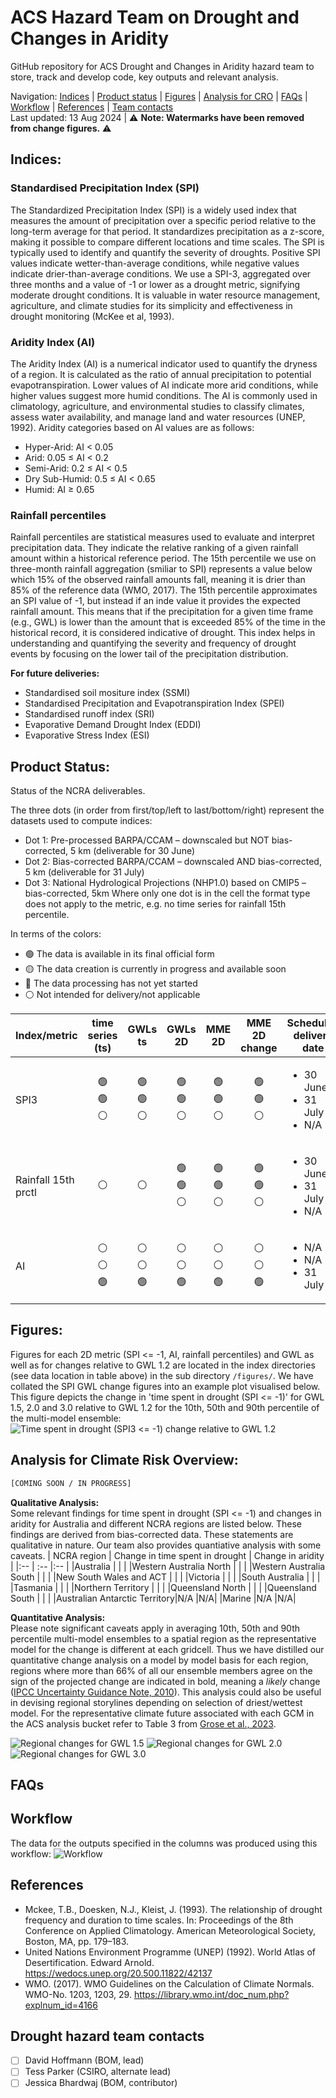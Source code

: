 # ACS Hazard Team on Drought and Changes in Aridity

GitHub repository for ACS Drought and Changes in Aridity hazard team to store, track and develop code, key outputs and relevant analysis. 

Navigation: [Indices](https://github.com/AusClimateService/hazards-drought/tree/main#indices) | [Product status](https://github.com/AusClimateService/hazards-drought/tree/main#product-status) | [Figures](https://github.com/AusClimateService/hazards-drought/tree/main#figures) | [Analysis for CRO](https://github.com/AusClimateService/hazards-drought/tree/main#analysis-for-climate-risk-overview) | [FAQs](https://github.com/AusClimateService/hazards-drought/tree/main#faqs) | [Workflow](https://github.com/AusClimateService/hazards-drought/tree/main#workflow) | [References](https://github.com/AusClimateService/hazards-drought/tree/main#references) | [Team contacts](https://github.com/AusClimateService/hazards-drought/tree/main#drought-hazard-team-contacts) <br>
Last updated: 13 Aug 2024 | ⚠️ **Note: Watermarks have been removed from change figures.** ⚠️
## Indices:
### Standardised Precipitation Index (SPI)
The Standardized Precipitation Index (SPI) is a widely used index that measures the amount of precipitation over a specific period relative to the long-term average for that period. It standardizes precipitation as a z-score, making it possible to compare different locations and time scales. The SPI is typically used to identify and quantify the severity of droughts. Positive SPI values indicate wetter-than-average conditions, while negative values indicate drier-than-average conditions. We use a SPI-3, aggregated over three months and a value of -1 or lower as a drought metric, signifying moderate drought conditions. It is valuable in water resource management, agriculture, and climate studies for its simplicity and effectiveness in drought monitoring (McKee et al, 1993).

### Aridity Index (AI)
The Aridity Index (AI) is a numerical indicator used to quantify the dryness of a region. It is calculated as the ratio of annual precipitation to potential evapotranspiration. Lower values of AI indicate more arid conditions, while higher values suggest more humid conditions. The AI is commonly used in climatology, agriculture, and environmental studies to classify climates, assess water availability, and manage land and water resources (UNEP, 1992).
Aridity categories based on AI values are as follows:
- Hyper-Arid: AI < 0.05
- Arid: 0.05 ≤ AI < 0.2
- Semi-Arid: 0.2 ≤ AI < 0.5
- Dry Sub-Humid: 0.5 ≤ AI < 0.65
- Humid: AI ≥ 0.65

### Rainfall percentiles
Rainfall percentiles are statistical measures used to evaluate and interpret precipitation data. They indicate the relative ranking of a given rainfall amount within a historical reference period. The 15th percentile we use on three-month rainfall aggregation (smiliar to SPI) represents a value below which 15% of the observed rainfall amounts fall, meaning it is drier than 85% of the reference data (WMO, 2017). The 15th percentile approximates an SPI value of -1, but instead if an inde value it provides the expected rainfall amount. This means that if the precipitation for a given time frame (e.g., GWL) is lower than the amount that is exceeded 85% of the time in the historical record, it is considered indicative of drought. This index helps in understanding and quantifying the severity and frequency of drought events by focusing on the lower tail of the precipitation distribution.


**For future deliveries:**
- Standardised soil mositure index (SSMI)
- Standardised Precipitation and Evapotranspiration Index (SPEI)
- Standardised runoff index (SRI)
- Evaporative Demand Drought Index (EDDI)
- Evaporative Stress Index (ESI)

## Product Status:
Status of the NCRA deliverables. 

The three dots (in order from first/top/left to last/bottom/right) represent the datasets used to compute indices:
- Dot 1: Pre-processed BARPA/CCAM – downscaled but NOT bias-corrected, 5 km (deliverable for 30 June)
- Dot 2: Bias-corrected BARPA/CCAM – downscaled AND bias-corrected, 5 km (deliverable for 31 July)
- Dot 3: National Hydrological Projections (NHP1.0) based on CMIP5 – bias-corrected, 5km
Where only one dot is in the cell the format type does not apply to the metric, e.g. no time series for rainfall 15th percentile.
 
In terms of the colors:
- :green_circle: The data is available in its final official form
- :yellow_circle: The data creation is currently in progress and available soon
- :red_circle: The data processing has not yet started
- :white_circle: Not intended for delivery/not applicable

| Index/metric | time series (ts) | GWLs ts | GWLs 2D | MME 2D | MME 2D change | Scheduled<br>delivery date | Data<br>location | Last update
|-----         | :-:              |:-:      |:-:      |:-:     |:-:            |------------    |-----             |-----
| SPI3 |:green_circle:<br>:green_circle:<br>:white_circle:|:green_circle:<br>:green_circle:<br>:white_circle:|:green_circle:<br>:green_circle:<br>:white_circle:|:green_circle:<br>:green_circle:<br>:white_circle:|:green_circle:<br>:green_circle:<br>:white_circle:|<ul><li>30 June</li><li>31 July</li><li>N/A</li></ul>|/g/data/ia39/ncra/<br>drought_aridity/spi/|29/06/24
| Rainfall 15th prctl |:white_circle:|:white_circle:|:green_circle:<br>:green_circle:<br>:white_circle:|:green_circle:<br>:green_circle:<br>:white_circle:|:green_circle:<br>:green_circle:<br>:white_circle:|<ul><li>30 June</li><li>31 July</li><li>N/A</li></ul>|/g/data/ia39/ncra/<br>drought_aridity/<br>rainfall_percentiles/|27/06/24
| AI |:white_circle:<br>:white_circle:<br>:green_circle:|:white_circle:<br>:white_circle:<br>:green_circle:|:white_circle:<br>:white_circle:<br>:green_circle:|:white_circle:<br>:white_circle:<br>:green_circle:|:white_circle:<br>:white_circle:<br>:green_circle:|<ul><li>N/A</li><li>N/A</li><li>31 July</li></ul>|/g/data/ia39/ncra/<br>drought_aridity/ai/|28/06/24

## Figures:
Figures for each 2D metric (SPI <= -1, AI, rainfall percentiles) and GWL as well as for changes relative to GWL 1.2 are located in the index directories (see data location in table above) in the sub directory `/figures/`. We have collated the SPI GWL change figures into an example plot visualised below. This figure depicts the change in 'time spent in drought (SPI <= -1)' for GWL 1.5, 2.0 and 3.0 relative to GWL 1.2 for the 10th, 50th and 90th percentile of the multi-model ensemble:
![Time spent in drought (SPI3 <= -1) change relative to GWL 1.2](figures/change_in_SPI.png)


## Analysis for Climate Risk Overview:
```diff
[COMING SOON / IN PROGRESS]
```
**Qualitative Analysis:** <br> 
Some relevant findings for time spent in drought (SPI <= -1) and changes in aridity for Australia and different NCRA regions are listed below. 
These findings are derived from bias-corrected data. These statements are qualitative in nature. Our team also provides quantiative analysis with some caveats.
| NCRA region                  | Change in time spent in drought | Change in aridity |
|:--                           | :--                             |:--                |
|Australia                     |  |   |
|Western Australia North       |  |   |
|Western Australia South       |  |   |
|New South Wales and ACT       |  |   |
|Victoria                      |  |   |
|South Australia               |  |   |
|Tasmania                      |  |   |
|Northern Territory            |  |   |
|Queensland North              |  |   |
|Queensland South              |  |   |
|Australian Antarctic Territory|N/A          |N/A|
|Marine                        |N/A          |N/A|

**Quantitative Analysis:** <br> 
Please note significant caveats apply in averaging 10th, 50th and 90th percentile multi-model ensembles to a spatial region as the representative model for the change is different at each gridcell. Thus we have distilled our quantitative change analysis on a model by model basis for each region, regions where more than 66% of all our ensemble members agree on the sign of the projected change are indicated in bold, meaning a _likely_ change ([IPCC Uncertainty Guidance Note, 2010](https://www.ipcc.ch/site/assets/uploads/2017/08/AR5_Uncertainty_Guidance_Note.pdf)). This analysis could also be useful in devising regional storylines depending on selection of driest/wettest model. For the representative climate future associated with each GCM in the ACS analysis bucket refer to Table 3 from [Grose et al., 2023](https://doi.org/10.1016/j.cliser.2023.100368). 

![Regional changes for GWL 1.5](figures/SPI_regional_heatmap_change_GWL1.5.png)
![Regional changes for GWL 2.0](figures/SPI_regional_heatmap_change_GWL2.0.png)
![Regional changes for GWL 3.0](figures/SPI_regional_heatmap_change_GWL3.0.png)


## FAQs

## Workflow
The data for the outputs specified in the columns was produced using this workflow:
![Workflow](figures/workflow.png)

## References
* Mckee, T.B., Doesken, N.J., Kleist, J. (1993). The relationship of drought frequency and duration to time scales. In: Proceedings of the 8th Conference on Applied Climatology. American Meteorological Society, Boston, MA, pp. 179–183.
* United Nations Environment Programme (UNEP) (1992). World Atlas of Desertification. Edward Arnold. https://wedocs.unep.org/20.500.11822/42137
* WMO. (2017). WMO Guidelines on the Calculation of Climate Normals. WMO-No. 1203, 1203, 29. https://library.wmo.int/doc_num.php?explnum_id=4166

## Drought hazard team contacts
- [ ] David Hoffmann (BOM, lead)
- [ ] Tess Parker (CSIRO, alternate lead)
- [ ] Jessica Bhardwaj (BOM, contributor)

